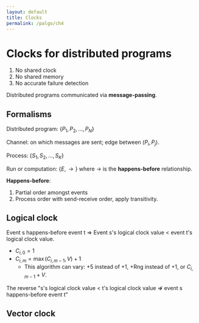 ```yaml
---
layout: default
title: Clocks
permalink: /palgo/ch4
---
```


# Clocks for distributed programs

1. No shared clock
2. No shared memory
3. No accurate failure detection

Distributed programs communicated via **message-passing**.

## Formalisms

Distributed program: $\{P_1, P_2, \dots, P_N\}$

Channel: on which messages are sent; edge between $(P_i, P_j)$.

Process: $\{S_1, S_2, \dots, S_K\}$

Run or computation: $\{E, \rightarrow\}$ where $\rightarrow$ is the 
**happens-before** relationship.

**Happens-before**:

1. Partial order amongst events
2. Process order with send-receive order, apply transitivity.

## Logical clock

Event s happens-before event t $\Rightarrow$ Event s's logical clock value $<$ event t's logical clock value.

- $C_{i,0} = 1$
- $C_{i,m} = \max(C_{i,m-1}, V) + 1$
  - This algorithm can vary: +5 instead of +1, +Rng instead of +1, or $C_{i, m-1} + V$.

The reverse "s's logical clock value $<$ t's logical clock value $\nRightarrow$ event s happens-before event t"

## Vector clock

